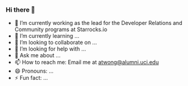 ### Hi there 👋

- 🔭 I’m currently working as the lead for the Developer Relations and Community programs at Starrocks.io
- 🌱 I’m currently learning ...
- 👯 I’m looking to collaborate on ...
- 🤔 I’m looking for help with ...
- 💬 Ask me about ...
- 📫 How to reach me: Email me at atwong@alumni.uci.edu
- 😄 Pronouns: ...
- ⚡ Fun fact: ...
  
